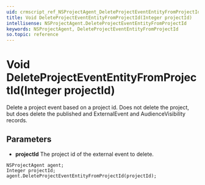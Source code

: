 ```yaml
---
uid: crmscript_ref_NSProjectAgent_DeleteProjectEventEntityFromProjectId
title: Void DeleteProjectEventEntityFromProjectId(Integer projectId)
intellisense: NSProjectAgent.DeleteProjectEventEntityFromProjectId
keywords: NSProjectAgent, DeleteProjectEventEntityFromProjectId
so.topic: reference
---
```


# Void DeleteProjectEventEntityFromProjectId(Integer projectId)

Delete a project event based on a project id. Does not delete the project, but does delete the published and ExternalEvent and AudienceVisibility records.

## Parameters

* **projectId** The project id of the external event to delete.

```crmscript
NSProjectAgent agent;
Integer projectId;
agent.DeleteProjectEventEntityFromProjectId(projectId);
```

